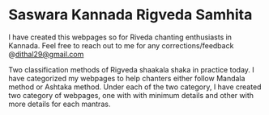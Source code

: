 # Saswara Kannada Rigveda Samhita
I have created this webpages so for Riveda chanting enthusiasts in Kannada. Feel free to reach out to me for any corrections/feedback @dithal29@gmail.com

Two classification methods of Rigveda shaakala shaka in practice today. I have categorized my webpages to help chanters either follow Mandala method or Ashtaka method. Under each of the two category, I have created two category of webpages, one with with minimum details and other with more details for each mantras.
 